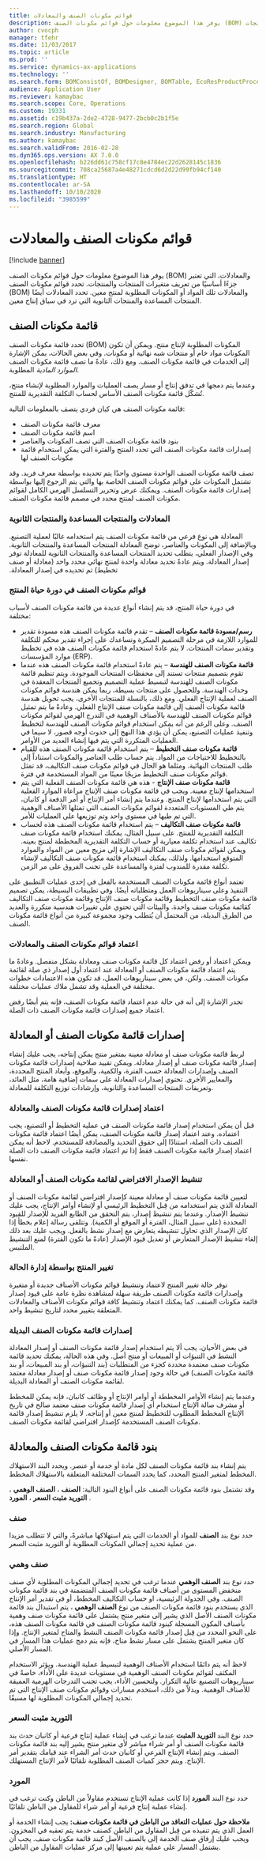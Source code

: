 ```yaml
---
title: قوائم مكونات الصنف والمعادلات
description: يوفر هذا الموضوع معلومات حول قوائم مكونات الصنف‬ (BOM) والمعادلات، التي تعتبر جزءًا أساسيًا من تعريف متغيرات المنتجات والمنتجات.
author: cvocph
manager: tfehr
ms.date: 11/03/2017
ms.topic: article
ms.prod: ''
ms.service: dynamics-ax-applications
ms.technology: ''
ms.search.form: BOMConsistOf, BOMDesigner, BOMTable, EcoResProductProcessManufacturingWorkspace, ProdBOM, ProdJournalTransBOM, ProdBOMCurrent, PmfBOMDesignerEditCoBy, ProdJournalPickingListLineSummary, ProdBOMOverview, PmfCoReqPlanning, EcoResProductProdTypeFormulaNoActiveFormulaFormPart, EcoResItemsMissingActiveRouteVersionFormPart, EcoResItemsProdTypeBOMExpiringBOMFormPart, BOMDesignerBOMVersion, BOMExpandPurch, BOMChangeLine, BOMExpandSales, EcoResItemsProdTypeBOMExpiringRouteFormPart, EngChgEcmBomDesigner, EngChgEcmProductBOMItemIdLookup, EngChgEcmProductBOMConsistOf, EngChgEcmBOMCopyDialog, EngChgEcmBomDesignerEditBom, BOMDesignerFilterDialog, BOMDesignerFilterDialog, BOMPartOf, BOMSetupReportFinish, EcoResItemsMissingActiveBOMVersionFormPart, BOMIdLookup, EcoResProductProdTypeFormulaNoActiveRouteFormPart, BOMExpandPurchRFQ, EngChgCaseRouteTablePart
audience: Application User
ms.reviewer: kamaybac
ms.search.scope: Core, Operations
ms.custom: 19331
ms.assetid: c19b437a-2de2-4728-9477-2bcb0c2b1f5e
ms.search.region: Global
ms.search.industry: Manufacturing
ms.author: kamaybac
ms.search.validFrom: 2016-02-28
ms.dyn365.ops.version: AX 7.0.0
ms.openlocfilehash: b226dd61c758cf17c8e4784ec22d2628145c1836
ms.sourcegitcommit: 708ca25687a4e48271cdcd6d2d22d99fb94cf140
ms.translationtype: HT
ms.contentlocale: ar-SA
ms.lasthandoff: 10/10/2020
ms.locfileid: "3985599"
---
```

# <a name="bills-of-materials-and-formulas"></a>قوائم مكونات الصنف والمعادلات

[!include [banner](../includes/banner.md)]

يوفر هذا الموضوع معلومات حول قوائم مكونات الصنف‬ (BOM) والمعادلات، التي تعتبر جزءًا أساسيًا من تعريف متغيرات المنتجات والمنتجات. تحدد قوائم مكونات الصنف‬ (BOM) والمعادلات تلك المواد أو المكونات المطلوبة لمنتج معين. تحدد المعادلات أيضًا المنتجات المساعدة والمنتجات الثانوية التي ترد في سياق إنتاج معين. 

<a name="bills-of-materials"></a>قائمة مكونات الصنف
------------------

تحدد قائمة مكونات الصنف (BOM) المكونات المطلوبة لإنتاج منتج. ويمكن أن تكون المكونات مواد خام أو منتجات شبه نهائية أو مكونات. وفي بعض الحالات، يمكن الإشارة إلى الخدمات في قائمة مكونات الصنف. ومع ذلك، عادةً ما تصف قائمة مكونات الصنف *الموارد المادية* المطلوبة.  

وعندما يتم دمجها في تدفق إنتاج أو مسار يصف العمليات والموارد المطلوبة لإنشاء منتج، تُشكّل قائمة مكونات الصنف الأساس لحساب التكلفة التقديرية للمنتج.  

قائمة مكونات الصنف هي كيان فردي يتصف بالمعلومات التالية:

-   معرف قائمة مكونات الصنف
-   اسم قائمة مكونات الصنف
-   بنود قائمة مكونات الصنف التي تصف المكونات والعناصر
-   إصدارات قائمة مكونات الصنف التي تحدد المنتج والفترة التي يمكن استخدام قائمة مكونات الصنف لها

تصف قائمة مكونات الصنف الواحدة مستوى واحدًا يتم تحديده بواسطة معرف فريد. وقد تشتمل المكونات على قوائم مكونات الصنف الخاصة بها والتي يتم الرجوع إليها بواسطة إصدارات قائمة مكونات الصنف. ويمكنك عرض وتحرير التسلسل الهرمي الكامل لقوائم مكونات الصنف لمنتج محدد في مصمم قائمة مكونات الصنف.

### <a name="formulas-co-products-and-by-products"></a>المعادلات والمنتجات المساعدة والمنتجات الثانوية

المعادلة هي نوع فرعي من قائمة مكونات الصنف يتم استخدامه غالبًا لعملية التصنيع. وبالإضافة إلى المكونات والعناصر، توضح المعادلة المنتجات المساعدة والمنتجات الثانوية. ‏‫وفي الإصدار الفعلي، يتطلب تحديد المنتجات المساعدة والمنتجات الثانوية للمعادلة توفر إصدار المعادلة. ويتم عادةً تحديد معادلة واحدة لمنتج نهائي محدد واحد (معادلة أو صنف تخطيط) تم تحديده في إصدار المعادلة.‬

### <a name="boms-in-the-product-lifecycle"></a>قوائم مكونات الصنف في دورة حياة المنتج

في دورة حياة المنتج، قد يتم إنشاء أنواع عديدة من قائمة مكونات الصنف لأسباب مختلفة:

-   **رسم/مسودة قائمة مكونات الصنف** – تقدم قائمة مكونات الصنف هذه مسودة تقدير للموارد اللازمة في مرحلة التصميم المبكرة وتساعدك على إجراء تقدير محكم للتكلفة وتقدير سمات المنتجات. لا يتم عادةً استخدام قائمة مكونات الصنف هذه في تخطيط موارد المؤسسات (ERP).
-   **قائمة مكونات الصنف للهندسة** – يتم عادةً استخدام قائمة مكونات الصنف هذه عندما تقوم بتصميم منتجات تستند إلى محفظات المنتجات الموجودة. ويتم تنظيم قائمة مكونات الصنف للهندسة لتبسيط عملية التصميم وتجميع المنتجات المعقدة في وحدات الهندسة. وللحصول على منتجات بسيطة، ربما يمكن هندسة قوائم مكونات الصنف لعملية الإنتاج الفعلي. ومع ذلك، بالنسلة للمنتجات الأخرى، يجب تحويل هندسة قائمة مكونات الصنف إلى قائمة مكونات صنف الإنتاج الفعلي. وعادةً ما يتم تمثيل قوائم مكونات الصنف للهندسة بالأصناف الوهمية في التدرج الهرمي لقوائم مكونات الصنف. وعلى الرغم من أنه يمكن استخدام قوائم مكونات الصنف للهندسة لتخطيط وتنفيذ عمليات التصنيع، يمكن أن يؤدي هذا النهج إلى حدوث أوجه قصور، لا سيما في العمليات المتكررة التي يتم فيها إنشاء العديد من الأوامر.
-   **قائمة مكونات صنف التخطيط** – يتم استخدام قائمة مكونات الصنف هذه للقيام بالتخطيط للاحتياجات من المواد. يتم حساب طلب العناصر والمكونات استناداً إلى طلب المنتجات النهائية. ومثلما هو الحال في قوائم مكونات صنف التكاليف، قد تمثل قوائم مكونات صنف التخطيط مزيجًا معينًا من المواد المستخدمة في فترة.
-   **قائمة مكونات صنف الإنتاج** - هذه هي قائمة مكونات الصنف الفعلية التي يتم استخدامها لإنتاج معينة. ويجب في قائمة مكونات صنف الإنتاج مراعاة الموارد الفعلية التي يتم استخدامها لإنتاج المنتج. وعندما يتم إنشاء أمر الإنتاج أو أمر الدفعة أو كانبان، يتم طي المستويات المتعددة لقوائم مكونات الصنف التي تمثلها الأصناف الوهمية التي تم طيها في مستوى واحد وتم توزيعها على العمليات للأمر.
-   **قائمة مكونات صنف التكاليف** – يتم استخدام قائمة مكونات الصنف هذه لحساب التكلفة التقديرية للمنتج. على سبيل المثال، يمكنك استخدام قائمة مكونات صنف تكاليف عند استخدام تكلفة معيارية أو حساب التكلفة التقديرية المخططة لمنتج بعينه. ويمكن لقوائم مكونات صنف التكاليف الإشارة إلى مزيج معين من المواد والموارد المتوقع استخدامها. ولذلك، يمكنك استخدام قائمة مكونات صنف التكاليف لإنشاء تكلفة مقدرة للمندوب لفترة والمساعدة على تجنب الفروق على مر الزمن.

تعتمد أنواع قائمة مكونات الصنف المستخدمة بالفعل في إحدى عمليات التطبيق على التنفيذ وعلى سيناريوهات العمل ومتطلباته أيضًا. وفي تطبيقات البسيطة، يمكن تصميم قائمة مكونات صنف التخطيط وقائمة مكونات صنف الإنتاج وقائمة مكونات صنف التكاليف كقائمة مكونات صنف واحدة. والبيئات التي تحتوي على تغييرات هندسية متكررة والعديد من الطرق البديلة، من المحتمل أن يُتطلب وجود مجموعة كبيرة من أنواع قائمة مكونات الصنف.

### <a name="approval-of-boms-and-formulas"></a>اعتماد قوائم مكونات الصنف والمعادلات

ويمكن اعتماد أو رفض اعتماد كل قائمة مكونات صنف ومعادلة بشكل منفصل. وعادةً ما يتم اعتماد قائمة مكونات الصنف أو المعادلة عند اعتماد أول إصدار ذي صلة لقائمة مكونات الصنف. ولكن، في بعض سيناريوهات العمل، قد تكون هذه الاعتمادات خطوات مختلفة في العملية وقد تشمل ملاك عمليات مختلفة.  

تجدر الإشارة إلى أنه في حالة عدم اعتماد قائمة مكونات الصنف، فإنه يتم أيضًا رفض اعتماد جميع إصدارات قائمة مكونات الصنف ذات الصلة.

## <a name="bom-and-formula-versions"></a>إصدارات قائمة مكونات الصنف أو المعادلة
لربط قائمة مكونات صنف أو معادلة معينة بمتغير منتج يمكن إنتاجه، يجب عليك إنشاء إصدار قائمة مكونات صنف أو إصدار معادلة. ويمكن تقييد صلاحية إصدارات قائمة مكونات الصنف وإصدارات المعادلة حسب الفترة، والكمية، والموقع، وأبعاد المنتج المحددة، والمعايير الأخرى. تحتوي إصدارات المعادلة على سمات إضافية هامة، مثل العائد، وتعريفات المنتجات المساعدة والثانوية، وإرشادات توزيع التكلفة للمعادلة.

### <a name="approval-of-bom-and-formula-versions"></a>اعتماد إصدارات قائمة مكونات الصنف والمعادلة

قبل أن يمكن استخدام إصدار قائمة مكونات الصنف في عملية التخطيط أو التصنيع، يجب اعتماده. وعند اعتماد إصدار قائمة مكونات الصنف، يمكن أيضًا اعتماد قائمة مكونات الصنف ذات الصلة، استنادًا إلى حقوق التحديد والمصادقة للمستخدم. لاحظ أنه يمكن اعتماد إصدار قائمة مكونات الصنف فقط إذا تم اعتماد قائمة مكونات الصنف ذات الصلة نفسها.

### <a name="activation-of-the-default-bom-or-formula-version"></a>تنشيط الإصدار الافتراضي لقائمة مكونات الصنف أو المعادلة

لتعيين قائمة مكونات صنف أو معادلة معينة كإصدار افتراضي لقائمة مكونات الصنف أو المعادلة الذي يتم استخدامه من قِبل التخطيط الرئيسي أو لإنشاء أوامر الإنتاج، يجب عليك تنشيط الإصدار. ‏‫وعندما يتم تنشيط إصدار، يتم التحقق من الطابع الفريد للإصدار للقيود المحددة (على سبيل المثال، الفترة أو الموقع أو الكمية). وتتلقى رسالة إعلام بخطأ إذا كان الإصدار الذي تحاول تنشيطه يتعارض مع إصدار نشط بالفعل.‬ ويجب عليك بعد ذلك إلغاء تنشيط الإصدار المتعارض أو تعديل قيود الإصدار (عادةً ما تكون الفترة) لمنع التنشيط الملتبس.

### <a name="product-change-with-case-management"></a>تغيير المنتج بواسطة إدارة الحالة

توفر حالة تغيير المنتج لاعتماد وتنشيط قوائم مكونات الأصناف جديدة أو متغيرة وإصدارات قائمة مكونات الصنف طريقة سهلة لمشاهدة نظرة عامة على قيود إصدار قائمة مكونات الصنف. كما يمكنك اعتماد وتنشيط كافة قوائم مكونات الأصناف والمعادلات المتعلقة بتغيير محدد لتاريخ تنشيط واحد.

### <a name="alternative-bom-versions"></a>إصدارات قائمة مكونات الصنف البديلة

في بعض الأحيان، يجب ألا يتم استخدام إصدار قائمة مكونات الصنف أو إصدار المعادلة النشط في التنبؤات أو المبيعات أو منتج أصل. وفي هذه الحالة، يمكنك تحديد قائمة مكونات صنف معتمدة محددة كجزء من المتطلبات (بند التنبؤات، أو بند المبيعات، أو بند قائمة مكونات الصنف) في حالة وجود إصدار قائمة مكونات صنف أو إصدار معادلة معتمد لقائمة مكونات الصنف أو المعادلة البديلة.  

وعندما يتم إنشاء الأوامر المخططة أو أوامر الإنتاج أو وظائف كانبان، فإنه يمكن للمخطط أو مشرف صالة الإنتاج استخدام أي إصدار قائمة مكونات صنف معتمد صالح في تاريخ الإنتاج المخطط المطلوب للتخطيط لمنتج معين أو إنتاجه. لا يلزم تنشيط إصدار قائمة مكونات الصنف المستخدمة كإصدار افتراضي لقائمة مكونات الصنف.

## <a name="bom-and-formula-lines"></a>بنود قائمة مكونات الصنف والمعادلة
يتم إنشاء بند قائمة مكونات الصنف لكل مادة أو خدمة أو عنصر. ويحدد البند الاستهلاك المخطط لمتغير المنتج المحدد، كما يحدد السمات المختلفة المتعلقة بالاستهلاك المخطط.  

وقد تشتمل بنود قائمة مكونات الصنف على أنواع البنود التالية: **الصنف** ، **الصنف الوهمي** ، **التوريد مثبت السعر** ، **المورد** .

### <a name="item"></a>صنف

حدد نوع بند **الصنف** للمواد أو الخدمات التي يتم استهلاكها مباشرةً، والتي لا تتطلب مزيدا من عملية تحديد إجمالي المكونات المطلوبة‬ أو التوريد مثبت السعر.

### <a name="phantom"></a>صنف وهمي

حدد نوع بند **الصنف الوهمي** عندما ترغب في تحديد إجمالي المكونات المطلوبة لأي صنف منخفض المستوى من أصناف قائمة مكونات الصنف المتضمنة في بند قائمة مكونات الصنف. وفي الجدولة الرئيسية، او حساب التكاليف المخطط، أو في تقدير أمر الإنتاج الذي يستخدم بنود قائمة مكونات الصنف من نوع **الصنف الوهمي** ، يتم استبدال بند قائمة مكونات الصنف الأصل الذي يشير إلى متغير منتج يشتمل على قائمة مكونات صنف وهمية بأصناف المكون المسجلة كبنود قائمة مكونات الصنف في قائمة مكونات الصنف هذه، على النحو المحدد من قِبل إصدار قائمة مكونات الصنف النشط والمتاح لمتغير الإنتاج. وإذا كان متغير المنتج يشتمل على مسار نشط متاح، فإنه يتم دمج عمليات هذا المسار في المسار الأصلي.  

لاحظ أنه يتم دائمًا استخدام الأصناف الوهمية لتبسيط عملية الهندسة. ويؤثر الاستخدام المكثف لقوائم مكونات الصنف الوهمية في مستويات عديدة على الأداء، خاصةً في سيناريوهات التصنيع عالية التكرار. ولتحسين الأداء، يجب تجنب التدرجات الهرمية العميقة للأصناف الوهمية. وبدلاً من ذلك، استخدم مسارات وقوائم مكونات صنف الإنتاج التي تم تحديد إجمالي المكونات المطلوبة لها مسبقًا.

### <a name="pegged-supply"></a>التوريد مثبت السعر

حدد نوع البند **التوريد المثبت** عندما ترغب في إنشاء عملية إنتاج فرعية أو كانبان حدث بند قائمة مكونات الصنف أو أمر شراء مباشر لأي متغير منتج يشير إليه بند قائمة مكونات الصنف. ويتم إنشاء الإنتاج الفرعي أو كانبان حدث أمر الشراء عند قيامك بتقدير أمر الإنتاج. ويتم حجز كميات الصنف المطلوبة تلقائيًا لأمر الإنتاج المستهلك.

### <a name="vendor"></a>المورِد

حدد نوع البند **المورد** إذا كانت عملية الإنتاج تستخدم مقاولاً من الباطن وكنت ترغب في إنشاء عملية إنتاج فرعية أو أمر شراء للمقاول من الباطن تلقائيًا.  

**ملاحظة حول عمليات التعاقد من الباطن في قائمة مكونات صنف:** يجب إنشاء الخدمة أو العمل الذي يتم تنفيذه من قِبل المقاول من الباطن كصنف خدمة يتم تعقبه في المخزون. ويجب عليك إرفاق صنف الخدمة إلى بالصنف الأصل كبند قائمة مكونات صنف. يجب أن يشتمل المسار على عملية يتم تعيينها إلى مركز عمليات المقاول من الباطن.



